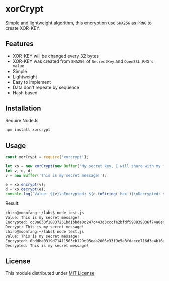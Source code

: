 # xorCrypt

Simple and lightweight algorithm, this encryption use `SHA256` as `PRNG` to create XOR-KEY.

## Features
- XOR-KEY will be changed every 32 bytes
- XOR-KEY was created from `SHA256` of `SecrectKey` and `OpenSSL RNG's value`
- Simple
- Lightweight
- Easy to implement
- Data don't repeate by sequence
- Hash based

## Installation
Require NodeJs
```bash
npm install xorcrypt
```
## Usage
```javascript
const xorCrypt = require('xorcrypt');

let xo = new xorCrypt(new Buffer('My secret key, I will share with my friend.'));
let v, e, d;
v = new Buffer('This is my secret message!');

e = xo.encrypt(v);
d = xo.decrypt(e);
console.log(`Value: ${v}\nEncrypted: ${e.toString('hex')}\nDecrypted: ${d.toString()}`);
```
Result:
```bash
chiro@moonfang:~/labs$ node test.js 
Value: This is my secret message!
Encrypted: cc8a630f18837251bd1bbda0c247c443d3cccfe2bfdf598839836f74a0eff248b45fba8b4c445726be3c
Decrypt: This is my secret message!
chiro@moonfang:~/labs$ node test.js 
Value: This is my secret message!
Encrypted: 0bddba0319d71411503cb129d95eaa2006e33f9e5a3fdacce716d3e4b16e79cdeca63c1f3abc589b2af5
Decrypted: This is my secret message!
```
## License
This module distributed under [MIT License](https://github.com/tad88dev/xorcrypt/blob/master/LICENSE)
